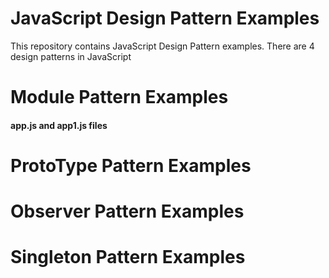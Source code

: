 # JavaScript Design Pattern Examples

This repository contains JavaScript Design Pattern examples.
There are 4 design patterns in JavaScript

# Module Pattern Examples
<h4> app.js and app1.js files </h4>

# ProtoType Pattern Examples

# Observer Pattern Examples

# Singleton Pattern Examples
